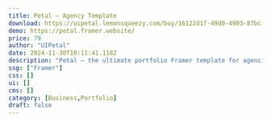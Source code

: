 ```yaml
---
title: Petal — Agency Template
download: https://uipetal.lemonsqueezy.com/buy/16122d1f-49d0-4903-87bc-865bdfbcc39d
demo: https://petal.framer.website/
price: 79
author: "UIPetal"
date: 2024-11-30T10:11:41.118Z
description: "Petal — the ultimate portfolio Framer template for agencies and creatives to showcase their work with elegance and leave a lasting impression."
ssg: ["Framer"]
css: []
ui: []
cms: []
category: [Business,Portfolio]
draft: false
---
```

